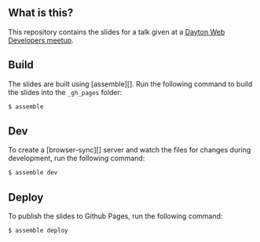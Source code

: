 ## What is this?

This repository contains the slides for a talk given at a [Dayton Web Developers meetup](https://www.meetup.com/dayton-web-developers/events/226548666/).

## Build

The slides are built using [assemble][]. Run the following command to build the slides into the `_gh_pages` folder:

```bash
$ assemble
```

## Dev

To create a [browser-sync][] server and watch the files for changes during development, run the following command:

```bash
$ assemble dev
```

## Deploy

To publish the slides to Github Pages, run the following command:

```bash
$ assemble deploy
```
